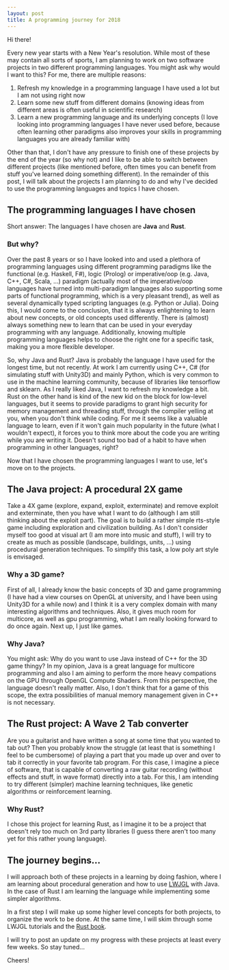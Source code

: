 ```yaml
---
layout: post
title: A programming journey for 2018
---
```


Hi there!

Every new year starts with a New Year's resolution. 
While most of these may contain all sorts of sports, I am planning to work on two software projects in two different programming languages.
You might ask why would I want to this? For me, there are multiple reasons:
1. Refresh my knowledge in a programming language I have used a lot but I am not using right now
2. Learn some new stuff from different domains (knowing ideas from different areas is often useful in scientific research)
3. Learn a new programming language and its underlying concepts (I love looking into programming languages I have never used before, because often learning other paradigms also improves your skills in programming languages you are already familiar with)

Other than that, I don't have any pressure to finish one of these projects by the end of the year (so why not) and I like to be able to switch between different projects (like mentioned before, often times you can benefit from stuff you've learned doing something different). In the remainder of this post, I will talk about the projects I am planning to do and why I've decided to use the programming languages and topics I have chosen.

## The programming languages I have chosen
Short answer: The languages I have chosen are __Java__ and __Rust__.

### But why?
Over the past 8 years or so I have looked into and used a plethora of programming languages using different programming paradigms like the functional (e.g. Haskell, F#), logic (Prolog) or imperative/oop (e.g. Java, C++, C#, Scala, ...) paradigm (actually most of the imperative/oop languages have turned into multi-paradigm languages also supporting some parts of functional programming, which is a very pleasant trend), as well as several dynamically typed scripting languages (e.g. Python or Julia). Doing this, I would come to the conclusion, that it is always enlightening to learn about new concepts, or old concepts used differently. There is (almost) always something new to learn that can be used in your everyday programming with any language. Additionally, knowing multiple programming languages helps to choose the right one for a specific task, making you a more flexible developer.

So, why Java and Rust? Java is probably the language I have used for the longest time, but not recently. At work I am currently using C++, C# (for simulating stuff with Unity3D) and mainly Python, which is very common to use in the machine learning community, because of libraries like tensorflow and sklearn. As I really liked Java, I want to refresh my knowledge a bit. Rust on the other hand is kind of the new kid on the block for low-level languages, but it seems to provide paradigms to grant high security for memory management and threading stuff, through the compiler yelling at you, when you don't think while coding. For me it seems like a valuable language to learn, even if it won't gain much popularity in the future (what I wouldn't expect), it forces you to think more about the code you are writing while you are writing it. Doesn't sound too bad of a habit to have when programming in other languages, right?

Now that I have chosen the programming languages I want to use, let's move on to the projects. 

## The Java project: A procedural 2X game
Take a 4X game (explore, expand, exploit, exterminate) and remove exploit and exterminate, then you have what I want to do (although I am still thinking about the exploit part). The goal is to build a rather simple rts-style game including exploration and civilization building. As I don't consider myself too good at visual art (I am more into music and stuff), I will try to create as much as possible (landscape, buildings, units, ...) using procedural generation techniques. To simplify this task, a low poly art style is envisaged.

### Why a 3D game?
First of all, I already know the basic concepts of 3D and game programming (I have had a view courses on OpenGL at university, and I have been using Unity3D for a while now) and I think it is a very complex domain with many interesting algorithms and techniques. Also, it gives much room for multicore, as well as gpu programming, what I am really looking forward to do once again. Next up, I just like games.

### Why Java?
You might ask: Why do you want to use Java instead of C++ for the 3D game thingy? In my opinion, Java is a great language for multicore programming and also I am aiming to perform the more heavy compations on the GPU through OpenGL Compute Shaders. From this perspective, the language doesn't really matter. Also, I don't think that for a game of this scope, the extra possibilities of manual memory management given in C++ is not necessary.

## The Rust project: A Wave 2 Tab converter
Are you a guitarist and have written a song at some time that you wanted to tab out? Then you probably know the struggle (at least that is something I feel to be cumbersome) of playing a part that you made up over and over to tab it correctly in your favorite tab program. For this case, I imagine a piece of software, that is capable of converting a raw guitar recording (without effects and stuff, in wave format) directly into a tab. For this, I am intending to try different (simpler) machine learning techniques, like genetic algorithms or reinforcement learning.

### Why Rust?
I chose this project for learning Rust, as I imagine it to be a project that doesn't rely too much on 3rd party libraries (I guess there aren't too many yet for this rather young language). 

## The journey begins...
I will approach both of these projects in a learning by doing fashion, where I am learning about procedural generation and how to use [LWJGL](https://www.lwjgl.org/) with Java. In the case of Rust I am learning the language while implementing some simpler algorithms.

In a first step I will make up some higher level concepts for both projects, to organize the work to be done. At the same time, I will skim through some LWJGL tutorials and the [Rust book](https://doc.rust-lang.org/book/second-edition/).

I will try to post an update on my progress with these projects at least every few weeks. So stay tuned...

Cheers!

